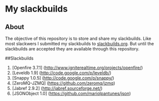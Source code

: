 # My slackbuilds
## About

The objective of this repository is to store and share my slackbuilds.
Like most slackwers I submitted my slackbuilds to [slackbuilds.org](http://slackbuilds.org/).
But until the slackbuilds are accepted they are available through this repository.

##Slackbuilds
1. [Openfire 3.7.1] (http://www.igniterealtime.org/projects/openfire/)
2. [Leveldb 1.9] (http://code.google.com/p/leveldb/)
3. [Snappy 1.0.5] (http://code.google.com/p/snappy/)
4. [ZeroMQ-JZMQ] (https://github.com/zeromq/jzmq)
5. [Jabref 2.9.2] (http://jabref.sourceforge.net/)
6. [JSONObject 1.0] (https://github.com/mariolpantunes/json)
